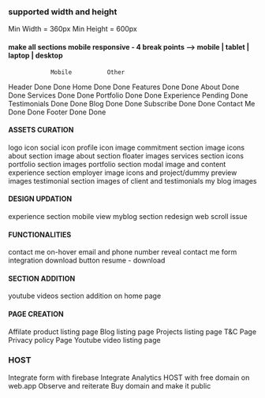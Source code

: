 ### supported width and height
Min Width = 360px
Min Height = 600px

#### make all sections mobile responsive - 4 break points --> mobile | tablet | laptop | desktop
                Mobile          Other
Header          Done            Done
Home            Done            Done
Features        Done            Done
About           Done            Done
Services        Done            Done
Portfolio       Done            Done
Experience      Pending         Done
Testimonials    Done            Done
Blog            Done            Done
Subscribe       Done            Done
Contact Me      Done            Done
Footer          Done            Done

<!-- NOV 11 - UPDATE -->
#### ASSETS CURATION
logo icon
social icon
profile icon image
commitment section image icons
about section image
about section floater images
services section icons 
portfolio section images
portfolio section modal image and content
experience section employer image icons and project/dummy preview images
testimonial section images of client and testimonials
my blog images 

#### DESIGN UPDATION
experience section mobile view 
myblog section redesign web scroll issue 

#### FUNCTIONALITIES
contact me on-hover email and phone number reveal 
contact me form integration
download button resume - download

#### SECTION ADDITION
youtube videos section addition on home page

#### PAGE CREATION
Affilate product listing page 
Blog listing page 
Projects listing page
T&C Page
Privacy policy Page
Youtube video listing page

### HOST
Integrate form with firebase
Integrate Analytics
HOST with free domain on web.app
Observe and reiterate
Buy domain and make it public